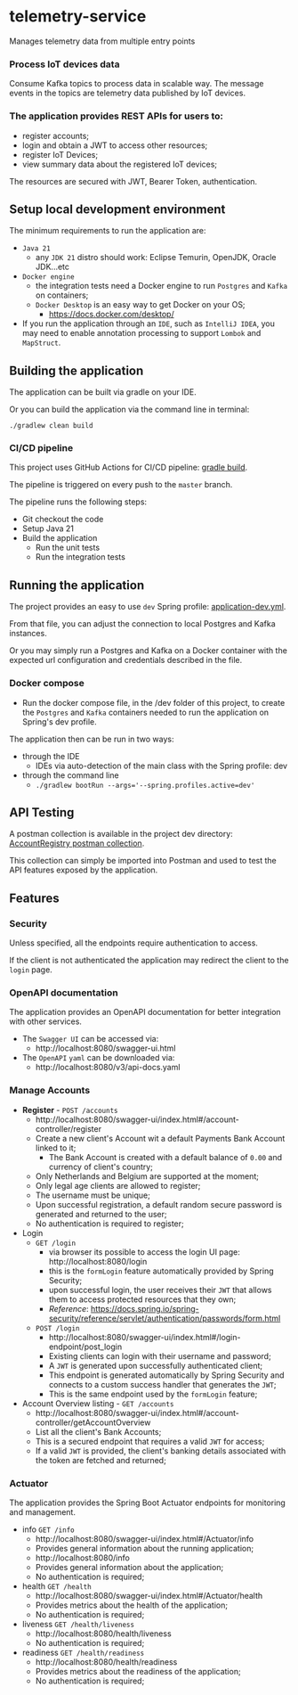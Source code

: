 # telemetry-service
Manages telemetry data from multiple entry points

### Process IoT devices data
Consume Kafka topics to process data in scalable way.
The message events in the topics are telemetry data published by IoT devices.

### The application provides REST APIs for users to: 
- register accounts;
- login and obtain a JWT to access other resources; 
- register IoT Devices;
- view summary data about the registered IoT devices;

The resources are secured with JWT, Bearer Token, authentication.

## Setup local development environment

The minimum requirements to run the application are:

- ``Java 21``
    - any ``JDK 21`` distro should work: Eclipse Temurin, OpenJDK, Oracle JDK...etc
- ``Docker engine``
    - the integration tests need a Docker engine to run `Postgres` and `Kafka` on containers;
    - `Docker Desktop` is an easy way to get Docker on your OS;
        - https://docs.docker.com/desktop/
- If you run the application through an `IDE`, such as `IntelliJ IDEA`, you may need to enable
  annotation processing to support `Lombok` and `MapStruct`.


## Building the application

The application can be built via gradle on your IDE.

Or you can build the application via the command line in terminal:

````./gradlew clean build````

### CI/CD pipeline
This project uses GitHub Actions for CI/CD pipeline: [gradle build](.github/workflows/gradle.yml).

The pipeline is triggered on every push to the `master` branch.

The pipeline runs the following steps:
- Git checkout the code
- Setup Java 21
- Build the application
    - Run the unit tests
    - Run the integration tests

## Running the application

The project provides an easy to use ``dev`` Spring profile:
[application-dev.yml](src/main/resources/application-dev.yml).

From that file, you can adjust the connection to local Postgres and Kafka instances.

Or you may simply run a Postgres and Kafka on a Docker container with the expected url configuration
and credentials described in the file.

### Docker compose
- Run the docker compose file, in the /dev folder of this project,
  to create the `Postgres` and `Kafka`  containers needed to run the application
  on Spring's dev profile.

The application then can be run in two ways:

- through the IDE
    - IDEs via auto-detection of the main class with the Spring profile: dev
- through the command line
    - ```./gradlew bootRun --args='--spring.profiles.active=dev'```

## API Testing
A postman collection is available in the project dev directory:
[AccountRegistry postman collection](/dev/postman-collection/Account-Registry%20Service%20-%20API.postman_collection.json).

This collection can simply be imported into Postman and used to test the API features exposed by
the application.

## Features

### Security
Unless specified, all the endpoints require authentication to access.

If the client is not authenticated the application may redirect the client to the `login` page.

### OpenAPI documentation

The application provides an OpenAPI documentation for better integration with other services.

- The `Swagger UI` can be accessed via:
    - http://localhost:8080/swagger-ui.html
- The `OpenAPI` `yaml` can be downloaded via:
    - http://localhost:8080/v3/api-docs.yaml

### Manage Accounts

- **Register** - ````POST /accounts````
    - http://localhost:8080/swagger-ui/index.html#/account-controller/register
    - Create a new client's Account wit a default Payments Bank Account linked to it;
        - The Bank Account is created with a default balance of `0.00` and currency of client's
          country;
    - Only Netherlands and Belgium are supported at the moment;
    - Only legal age clients are allowed to register;
    - The username must be unique;
    - Upon successful registration, a default random secure password is generated and returned to
      the user;
    - No authentication is required to register;
- Login
    - ```GET /login```
        - via browser its possible to access the login UI page: http://localhost:8080/login
        - this is the ``formLogin`` feature automatically provided by Spring Security;
        - upon successful login, the user receives their `JWT` that allows them to access protected
          resources that they own;
        - *Reference*: https://docs.spring.io/spring-security/reference/servlet/authentication/passwords/form.html
    - ````POST /login````
        - http://localhost:8080/swagger-ui/index.html#/login-endpoint/post_login
        - Existing clients can login with their username and password;
        - A `JWT` is generated upon successfully authenticated client;
        - This endpoint is generated automatically by Spring Security and connects to a custom
          success handler that generates the `JWT`;
        - This is the same endpoint used by the `formLogin` feature;
- Account Overview listing - ````GET /accounts````
    - http://localhost:8080/swagger-ui/index.html#/account-controller/getAccountOverview
    - List all the client's Bank Accounts;
    - This is a secured endpoint that requires a valid `JWT` for access;
    - If a valid `JWT` is provided, the client's banking details associated with the token are
      fetched and returned;

### Actuator

The application provides the Spring Boot Actuator endpoints for monitoring and management.

- info ```GET /info```
    - http://localhost:8080/swagger-ui/index.html#/Actuator/info
    - Provides general information about the running application;
    - http://localhost:8080/info
    - Provides general information about the application;
    - No authentication is required;
- health ```GET /health```
    - http://localhost:8080/swagger-ui/index.html#/Actuator/health
    - Provides metrics about the health of the application;
    - No authentication is required;
- liveness ```GET /health/liveness```
    - http://localhost:8080/health/liveness
    - No authentication is required;
- readiness ```GET /health/readiness```
    - http://localhost:8080/health/readiness
    - Provides metrics about the readiness of the application;
    - No authentication is required;